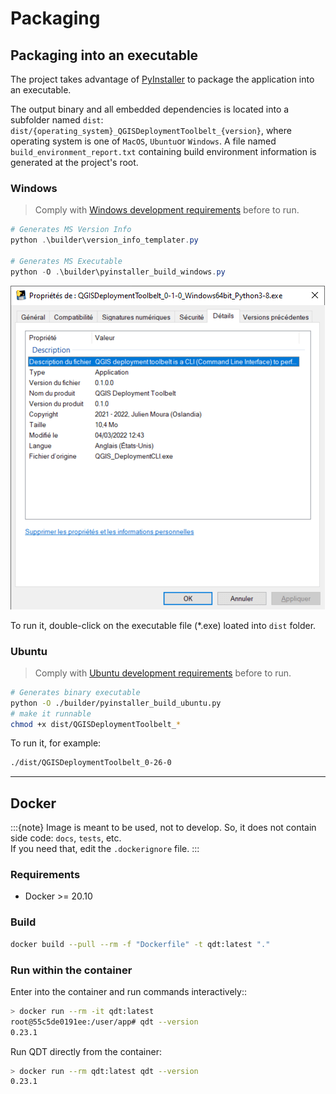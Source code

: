 # Packaging

## Packaging into an executable

The project takes advantage of [PyInstaller](https://pyinstaller.readthedocs.io/) to package the application into an executable.

The output binary and all embedded dependencies is located into a subfolder named `dist`: `dist/{operating_system}_QGISDeploymentToolbelt_{version}`, where operating system is one of `MacOS`, `Ubuntu`or `Windows`. A file named `build_environment_report.txt` containing build environment information is generated at the project's root.

### Windows

> Comply with [Windows development requirements](../development/windows.md) before to run.

```powershell
# Generates MS Version Info
python .\builder\version_info_templater.py

# Generates MS Executable
python -O .\builder\pyinstaller_build_windows.py
```

![QGIS Deployment Toolbelt - Executable properties](../static/executable_windows_properties_details.png)

To run it, double-click on the executable file (*.exe) loated into `dist` folder.

### Ubuntu

> Comply with [Ubuntu development requirements](../development/ubuntu.md) before to run.

```sh
# Generates binary executable
python -O ./builder/pyinstaller_build_ubuntu.py
# make it runnable
chmod +x dist/QGISDeploymentToolbelt_*
```

To run it, for example:

```sh
./dist/QGISDeploymentToolbelt_0-26-0
```

----

## Docker

:::{note}
Image is meant to be used, not to develop. So, it does not contain side code: `docs`, `tests`, etc.  
If you need that, edit the `.dockerignore` file.
:::

### Requirements

- Docker >= 20.10

### Build

```sh
docker build --pull --rm -f "Dockerfile" -t qdt:latest "."
```

### Run within the container

Enter into the container and run commands interactively::

```sh
> docker run --rm -it qdt:latest
root@55c5de0191ee:/user/app# qdt --version
0.23.1
```

Run QDT directly from the container:

```sh
> docker run --rm qdt:latest qdt --version
0.23.1
```
